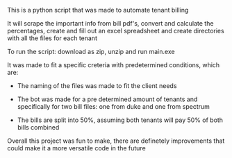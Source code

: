 This is a python script that was made to automate tenant billing


It will scrape the important info from bill pdf's, convert and calculate the percentages, create and fill out an excel spreadsheet and create directories with all the files for each tenant

To run the script: download as zip, unzip and run main.exe


It was made to fit a specific creteria with predetermined conditions, which are:

 - The naming of the files was made to fit the client needs
  
 - The bot was made for a pre determined amount of tenants and specifically for two bill files: one from duke and one from spectrum
  
 - The bills are split into 50%, assuming both tenants will pay 50% of both bills combined


Overall this project was fun to make, there are definetely improvements that could make it a more versatile code in the future
